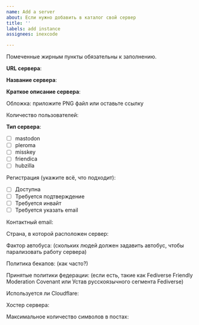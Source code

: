 ```yaml
---
name: Add a server
about: Если нужно добавить в каталог свой сервер
title: ''
labels: add instance
assignees: inexcode

---
```


Помеченные жирным пункты обязательны к заполнению.

**URL сервера**: 

**Название сервера**: 

**Краткое описание сервера**: 

Обложка: приложите PNG файл или оставьте ссылку

Количество пользователей: 

**Тип сервера**:
- [ ] mastodon
- [ ] pleroma
- [ ] misskey
- [ ] friendica
- [ ] hubzilla

Регистрация (укажите всё, что подходит):
- [ ] Доступна
- [ ] Требуется подтверждение
- [ ] Требуется инвайт
- [ ] Требуется указать email

Контактный email: 

Страна, в которой расположен сервер: 

Фактор автобуса: (скольких людей должен задавить автобус, чтобы парализовать работу сервера)

Политика бекапов: (как часто?)

Принятые политики федерации: (если есть, такие как Fediverse Friendly Moderation Covenant или Устав русскоязычного сегмента Fediverse)

Используется ли Cloudflare: 

Хостер сервера: 

Максимальное количество символов в постах:
